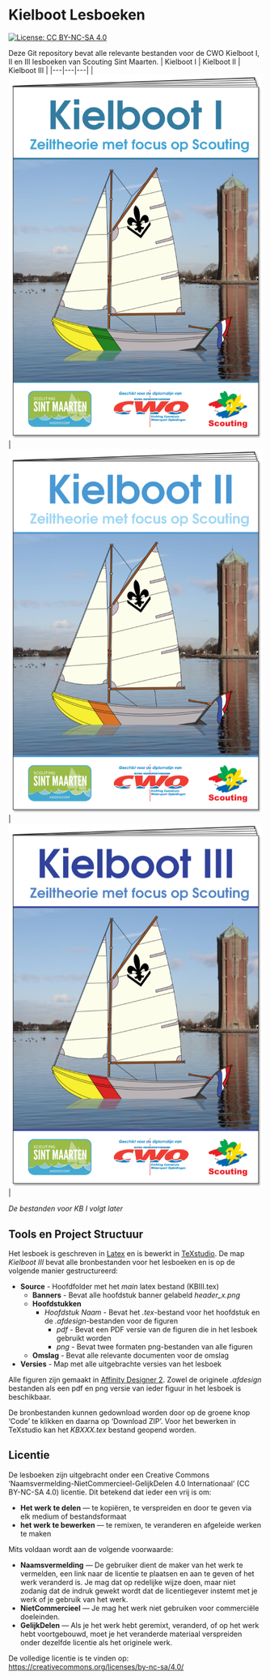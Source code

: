 # Kielboot Lesboeken
[![License: CC BY-NC-SA 4.0](https://img.shields.io/badge/License-CC%20BY--NC--SA%204.0-lightgrey.svg)](https://creativecommons.org/licenses/by-nc-sa/4.0/)

Deze Git repository bevat alle relevante bestanden voor de CWO Kielboot I, II en III lesboeken van Scouting Sint Maarten. 
|  Kielboot I | Kielboot II  | Kielboot III  |
|---|---|---|
| ![Kielboot I](/Common/Omslag/Omslag%20-%20KBI.png)  | [![Kielboot I](/Common/Omslag/Omslag%20-%20KBII.png)](/Kielboot%20II/Versies) | [![Kielboot I](/Common/Omslag/Omslag%20-%20KBIII.png)](/Kielboot%20III/Versies)  |

*De bestanden voor KB I volgt later*

## Tools en Project Structuur
Het lesboek is geschreven in [Latex](https://nl.wikipedia.org/wiki/LaTeX) en is bewerkt in [TeXstudio](https://www.texstudio.org/). De map *Kielboot III* bevat alle bronbestanden voor het lesboeken en is op de volgende manier gestructureerd:

- **Source** - Hoofdfolder met het *main* latex bestand (KBIII.tex)
	- **Banners** - Bevat alle hoofdstuk banner gelabeld *header_x.png*
	- **Hoofdstukken**
		- *Hoofdstuk Naam* - Bevat het *.tex*-bestand voor het hoofdstuk en de *.afdesign*-bestanden voor de figuren
			- *pdf* - Bevat een PDF versie van de figuren die in het lesboek gebruikt worden
			- *png* - Bevat twee formaten png-bestanden van alle figuren
	- **Omslag** - Bevat alle relevante documenten voor de omslag
- **Versies** - Map met alle uitgebrachte versies van het lesboek

Alle figuren zijn gemaakt in [Affinity Designer 2](affinity.serif.com). Zowel de originele *.afdesign* bestanden als een pdf en png versie van ieder figuur in het lesboek is beschikbaar.

De bronbestanden kunnen gedownload worden door op de groene knop ‘Code’ te klikken en daarna op ‘Download ZIP’. Voor het bewerken in TeXstudio kan het *KBXXX.tex* bestand geopend worden.

## Licentie
De lesboeken zijn uitgebracht onder een Creative Commons  ‘Naamsvermelding-NietCommercieel-GelijkDelen 4.0 Internationaal’ (CC BY-NC-SA 4.0) licentie. Dit betekend dat ieder een vrij is om:
- **Het werk te delen** — te kopiëren, te verspreiden en door te geven via elk medium of bestandsformaat 
- **het werk te bewerken** — te remixen, te veranderen en afgeleide werken te maken

Mits voldaan wordt aan de volgende voorwaarde:
- **Naamsvermelding** — De gebruiker dient de maker van het werk te vermelden, een link naar de licentie te plaatsen en aan te geven of het werk veranderd is. Je mag dat op redelijke wijze doen, maar niet zodanig dat de indruk gewekt wordt dat de licentiegever instemt met je werk of je gebruik van het werk.
- **NietCommercieel** — Je mag het werk niet gebruiken voor commerciële doeleinden.
- **GelijkDelen** — Als je het werk hebt geremixt, veranderd, of op het werk hebt voortgebouwd, moet je het veranderde materiaal verspreiden onder dezelfde licentie als het originele werk.

De volledige licentie is te vinden op: https://creativecommons.org/licenses/by-nc-sa/4.0/
